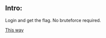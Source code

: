 ## Intro:
Login and get the flag. No bruteforce required.

<a href="http://206.189.59.199:8003/" target="_blank"> This way</a>
